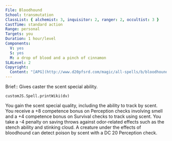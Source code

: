 ```yaml
---
File: Bloodhound
School: transmutation
ClassList: { alchemist: 3, inquisitor: 2, ranger: 2, occultist: 3 }
CastTime: standard action
Range: personal
Targets: you
Duration: 1 hour/level
Components:
  V: yes
  S: yes
  M: a drop of blood and a pinch of cinnamon
SLALevel: 2
Copyright:
  Content: "[APG](http://www.d20pfsrd.com/magic/all-spells/b/bloodhound)"
---
```

Brief:: Gives caster the scent special ability.

```dataviewjs
customJS.Spell.printWiki(dv)
```

You gain the scent special quality, including the ability to track by scent. You receive a +8 competence bonus on Perception checks involving smell and a +4 competence bonus on Survival checks to track using scent. You take a -4 penalty on saving throws against odor-related effects such as the stench ability and stinking cloud. A creature under the effects of bloodhound can detect poison by scent with a DC 20 Perception check.
